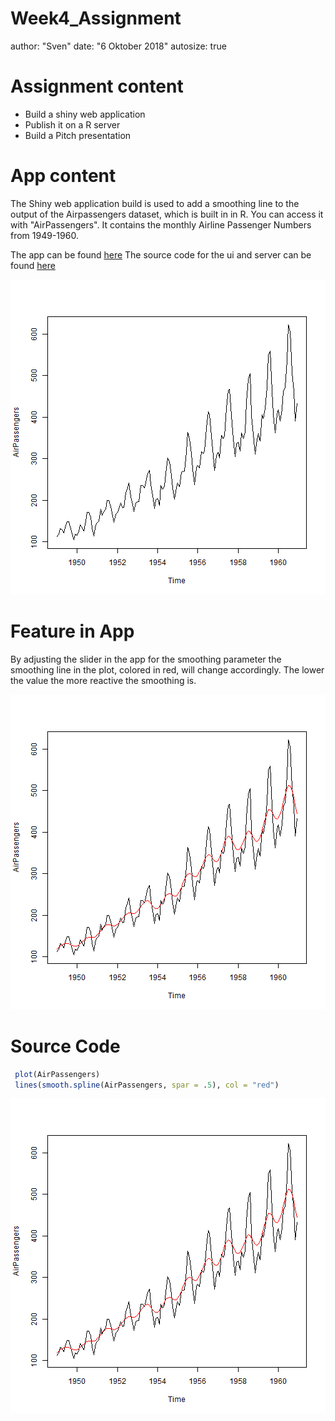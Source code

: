 Week4_Assignment
========================================================
author: "Sven"
date: "6 Oktober 2018"
autosize: true

Assignment content
========================================================

- Build a shiny web application
- Publish it on a R server
- Build a Pitch presentation


App content
========================================================


The Shiny web application build is  used to add a smoothing line to the output of the Airpassengers dataset, which is built in in R. You can access it with "AirPassengers". It contains the monthly Airline Passenger Numbers from 1949-1960. 

The app can be found [here](https://indigo82.shinyapps.io/Week4_Assignment/)
The source code for the ui and server can be found [here](https://github.com/Indigo82/DataProduct_AssignmentWeek4/tree/master/Week4_Assignment)

![plot of chunk unnamed-chunk-1](Week4_Assignment-figure/unnamed-chunk-1-1.png)

Feature in App
========================================================

By adjusting the slider in the app for the smoothing parameter the smoothing line in the plot, colored in red, will change accordingly. The lower the value the more reactive the smoothing is.

![plot of chunk unnamed-chunk-2](Week4_Assignment-figure/unnamed-chunk-2-1.png)

Source Code
========================================================



```r
 plot(AirPassengers)
 lines(smooth.spline(AirPassengers, spar = .5), col = "red")
```

![plot of chunk unnamed-chunk-3](Week4_Assignment-figure/unnamed-chunk-3-1.png)
